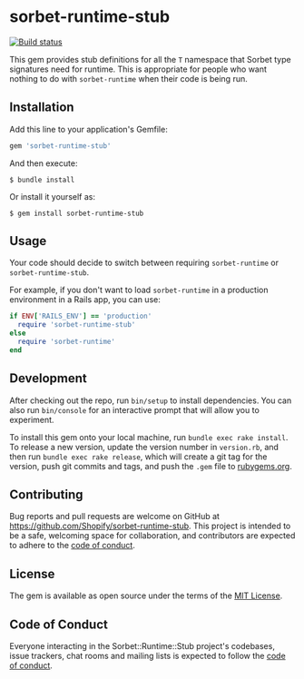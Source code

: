 # sorbet-runtime-stub

[![Build status](https://badge.buildkite.com/914aeee9240a3a0c0334c1050aed6bdb1ad1141fb18a038436.svg)](https://buildkite.com/shopify/sorbet-runtime-stub)

This gem provides stub definitions for all the `T` namespace that Sorbet type signatures need for runtime. This is appropriate for people who want nothing to do with `sorbet-runtime` when their code is being run.

## Installation

Add this line to your application's Gemfile:

```ruby
gem 'sorbet-runtime-stub'
```

And then execute:

    $ bundle install

Or install it yourself as:

    $ gem install sorbet-runtime-stub

## Usage

Your code should decide to switch between requiring `sorbet-runtime` or `sorbet-runtime-stub`.

For example, if you don't want to load `sorbet-runtime` in a production environment in a Rails app, you can use:
```ruby
if ENV['RAILS_ENV'] == 'production'
  require 'sorbet-runtime-stub'
else
  require 'sorbet-runtime'
end
```

## Development

After checking out the repo, run `bin/setup` to install dependencies. You can also run `bin/console` for an interactive prompt that will allow you to experiment.

To install this gem onto your local machine, run `bundle exec rake install`. To release a new version, update the version number in `version.rb`, and then run `bundle exec rake release`, which will create a git tag for the version, push git commits and tags, and push the `.gem` file to [rubygems.org](https://rubygems.org).

## Contributing

Bug reports and pull requests are welcome on GitHub at https://github.com/Shopify/sorbet-runtime-stub. This project is intended to be a safe, welcoming space for collaboration, and contributors are expected to adhere to the [code of conduct](https://github.com/Shopify/sorbet-runtime-stub/blob/master/CODE_OF_CONDUCT.md).


## License

The gem is available as open source under the terms of the [MIT License](https://opensource.org/licenses/MIT).

## Code of Conduct

Everyone interacting in the Sorbet::Runtime::Stub project's codebases, issue trackers, chat rooms and mailing lists is expected to follow the [code of conduct](https://github.com/Shopify/sorbet-runtime-stub/blob/master/CODE_OF_CONDUCT.md).
